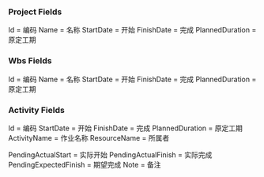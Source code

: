 ### Project Fields
Id = 编码
Name = 名称
StartDate = 开始
FinishDate = 完成
PlannedDuration = 原定工期

### Wbs Fields
Id = 编码
Name = 名称
StartDate = 开始
FinishDate = 完成
PlannedDuration = 原定工期

### Activity Fields
Id = 编码
StartDate = 开始
FinishDate = 完成
PlannedDuration = 原定工期
ActivityName = 作业名称
ResourceName = 所属者

PendingActualStart = 实际开始
PendingActualFinish = 实际完成
PendingExpectedFinish = 期望完成
Note = 备注